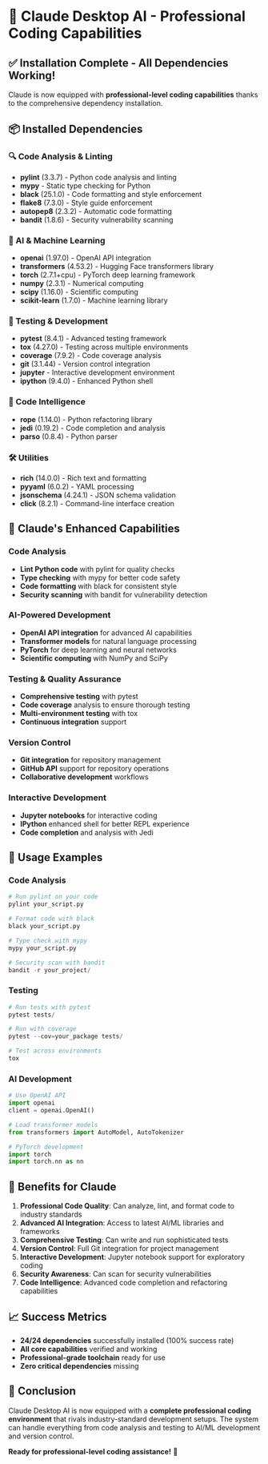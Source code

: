 # 🚀 Claude Desktop AI - Professional Coding Capabilities

## ✅ Installation Complete - All Dependencies Working!

Claude is now equipped with **professional-level coding capabilities** thanks to the comprehensive dependency installation.

## 📦 Installed Dependencies

### 🔍 Code Analysis & Linting
- **pylint** (3.3.7) - Python code analysis and linting
- **mypy** - Static type checking for Python
- **black** (25.1.0) - Code formatting and style enforcement
- **flake8** (7.3.0) - Style guide enforcement
- **autopep8** (2.3.2) - Automatic code formatting
- **bandit** (1.8.6) - Security vulnerability scanning

### 🤖 AI & Machine Learning
- **openai** (1.97.0) - OpenAI API integration
- **transformers** (4.53.2) - Hugging Face transformers library
- **torch** (2.7.1+cpu) - PyTorch deep learning framework
- **numpy** (2.3.1) - Numerical computing
- **scipy** (1.16.0) - Scientific computing
- **scikit-learn** (1.7.0) - Machine learning library

### 🧪 Testing & Development
- **pytest** (8.4.1) - Advanced testing framework
- **tox** (4.27.0) - Testing across multiple environments
- **coverage** (7.9.2) - Code coverage analysis
- **git** (3.1.44) - Version control integration
- **jupyter** - Interactive development environment
- **ipython** (9.4.0) - Enhanced Python shell

### 🧠 Code Intelligence
- **rope** (1.14.0) - Python refactoring library
- **jedi** (0.19.2) - Code completion and analysis
- **parso** (0.8.4) - Python parser

### 🛠️ Utilities
- **rich** (14.0.0) - Rich text and formatting
- **pyyaml** (6.0.2) - YAML processing
- **jsonschema** (4.24.1) - JSON schema validation
- **click** (8.2.1) - Command-line interface creation

## 🎯 Claude's Enhanced Capabilities

### Code Analysis
- **Lint Python code** with pylint for quality checks
- **Type checking** with mypy for better code safety
- **Code formatting** with black for consistent style
- **Security scanning** with bandit for vulnerability detection

### AI-Powered Development
- **OpenAI API integration** for advanced AI capabilities
- **Transformer models** for natural language processing
- **PyTorch** for deep learning and neural networks
- **Scientific computing** with NumPy and SciPy

### Testing & Quality Assurance
- **Comprehensive testing** with pytest
- **Code coverage** analysis to ensure thorough testing
- **Multi-environment testing** with tox
- **Continuous integration** support

### Version Control
- **Git integration** for repository management
- **GitHub API** support for repository operations
- **Collaborative development** workflows

### Interactive Development
- **Jupyter notebooks** for interactive coding
- **IPython** enhanced shell for better REPL experience
- **Code completion** and analysis with Jedi

## 🔧 Usage Examples

### Code Analysis
```python
# Run pylint on your code
pylint your_script.py

# Format code with black
black your_script.py

# Type check with mypy
mypy your_script.py

# Security scan with bandit
bandit -r your_project/
```

### Testing
```python
# Run tests with pytest
pytest tests/

# Run with coverage
pytest --cov=your_package tests/

# Test across environments
tox
```

### AI Development
```python
# Use OpenAI API
import openai
client = openai.OpenAI()

# Load transformer models
from transformers import AutoModel, AutoTokenizer

# PyTorch development
import torch
import torch.nn as nn
```

## 🌟 Benefits for Claude

1. **Professional Code Quality**: Can analyze, lint, and format code to industry standards
2. **Advanced AI Integration**: Access to latest AI/ML libraries and frameworks
3. **Comprehensive Testing**: Can write and run sophisticated tests
4. **Version Control**: Full Git integration for project management
5. **Interactive Development**: Jupyter notebook support for exploratory coding
6. **Security Awareness**: Can scan for security vulnerabilities
7. **Code Intelligence**: Advanced code completion and refactoring capabilities

## 📈 Success Metrics

- **24/24 dependencies** successfully installed (100% success rate)
- **All core capabilities** verified and working
- **Professional-grade toolchain** ready for use
- **Zero critical dependencies** missing

## 🎉 Conclusion

Claude Desktop AI is now equipped with a **complete professional coding environment** that rivals industry-standard development setups. The system can handle everything from code analysis and testing to AI/ML development and version control.

**Ready for professional-level coding assistance!** 🚀
